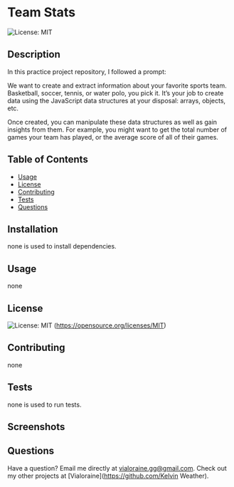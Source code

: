 # Team Stats
  ![License: MIT](https://img.shields.io/badge/License-MIT-yellow.svg)
  ## Description
  In this practice project repository, I followed a prompt:
  
  We want to create and extract information about your favorite sports team. Basketball, soccer, tennis, or water polo, you pick it. It’s your job to create data using the JavaScript data structures at your disposal: arrays, objects, etc.

  Once created, you can manipulate these data structures as well as gain insights from them. For example, you might want to get the total number of games your team has played, or the average score of all of their games.
  ## Table of Contents
  * [Usage](#usage)
  * [License](#license)
  * [Contributing](#contributing)
  * [Tests](#tests)
  * [Questions](#questions)
  ## Installation
  none is used to install dependencies.
  ## Usage
  none
  ## License
  ![License: MIT](https://img.shields.io/badge/License-MIT-yellow.svg)
  (https://opensource.org/licenses/MIT)
  ## Contributing
  none
  ## Tests
  none is used to run tests.
  ## Screenshots
  ## Questions
  Have a question? Email me directly at vialoraine.gg@gmail.com\.
  Check out my other projects at [Vialoraine](https://github.com/Kelvin Weather).